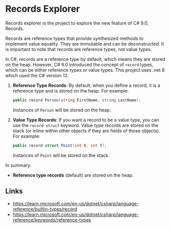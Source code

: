 # Records Explorer

Records explorer is the project to explore the new feature of C# 9.0, Records.

Records are reference types that provide synthesized methods to implement value equality. They are immutable and can be deconstructed. It is important to note that records are reference types, not value types.

In C#, records are a reference type by default, which means they are stored on the heap. However, C# 9.0 introduced the concept of `record` types, which can be either reference types or value types. This project uses .net 8 which used the C# version 12.

1. **Reference Type Records**: By default, when you define a record, it is a reference type and is stored on the heap. For example:

    ```csharp
    public record Person(string FirstName, string LastName);
    ```

    Instances of `Person` will be stored on the heap.

2. **Value Type Records**: If you want a record to be a value type, you can use the `record struct` keyword. Value type records are stored on the stack (or inline within other objects if they are fields of those objects). For example:

    ```csharp
    public record struct Point(int X, int Y);
    ```

    Instances of `Point` will be stored on the stack.

In summary:
- **Reference type records** (default) are stored on the heap.


## Links
- https://learn.microsoft.com/en-us/dotnet/csharp/language-reference/builtin-types/record
- https://learn.microsoft.com/en-us/dotnet/csharp/language-reference/keywords/reference-types
